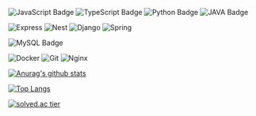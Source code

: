 
![JavaScript Badge](https://img.shields.io/badge/javascript-F7DF1E?style=for-the-badge&logo=javascript&logoColor=white)
![TypeScript Badge](https://img.shields.io/badge/typescript-#3178C6?style=for-the-badge&logo=typescript&logoColor=white)
![Python Badge](https://img.shields.io/badge/Python-E4405F?style=for-the-badge&logo=Python&logoColor=white&link=)
![JAVA Badge](https://img.shields.io/badge/JAVA-blue?style=for-the-badge&logo=JAVA&logoColor=white&link=)

![Express](https://img.shields.io/badge/Express-#000000?style=for-the-badge&logo=Express&logoColor=white&link=)
![Nest](https://img.shields.io/badge/NestJS-#E0234E?style=for-the-badge&logo=NestJS&logoColor=white&link=)
![Django](https://img.shields.io/badge/Django-green?style=for-the-badge&logo=Django&logoColor=white&link=)
![Spring](https://img.shields.io/badge/Spring-#6DB33F?style=for-the-badge&logo=Spring&logoColor=white&link=)


![MySQL Badge](https://img.shields.io/badge/MySQL-black?style=for-the-badge&logo=MySQL&logoColor=white&link=)

![Docker](https://img.shields.io/badge/Docker-sky?style=for-the-badge&logo=Docker&logoColor=white&link=)
![Git](https://img.shields.io/badge/Git-purple?style=for-the-badge&logo=Git&logoColor=white&link=)
![Nginx](https://img.shields.io/badge/Nginx-yellow?style=for-the-badge&logo=Nginx&logoColor=white&link=)


[![Anurag's github stats](https://github-readme-stats.vercel.app/api?username=lunchRamen)](https://github.com/anuraghazra/github-readme-stats)

[![Top Langs](https://github-readme-stats.vercel.app/api/top-langs/?username=lunchRamen&layout=compact)](https://github.com/lunchRamen)

[![solved.ac tier](http://mazassumnida.wtf/api/v2/generate_badge?boj=bloom6561)](https://solved.ac/bloom6561)


<!--
**lunchRamen/lunchRamen** is a ✨ _special_ ✨ repository because its `README.md` (this file) appears on your GitHub profile.

Here are some ideas to get you started:

- 🔭 I’m currently working on ...
- 🌱 I’m currently learning ...
- 👯 I’m looking to collaborate on ...
- 🤔 I’m looking for help with ...
- 💬 Ask me about ...
- 📫 How to reach me: ...
- 😄 Pronouns: ...
- ⚡ Fun fact: ...
-->
